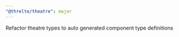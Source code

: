 ```yaml
---
"@threlte/theatre": major
---
```


Refactor theatre types to auto generated component type definitions
